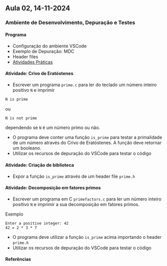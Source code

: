 ## Aula 02,  14-11-2024 
### Ambiente de Desenvolvimento, Depuração e Testes

#### Programa

* Configuração do ambiente VSCode
* Exemplo de Depuração: MDC
* Header files
* [Atividades Práticas](#atividades)

<a id="atividades"></a>
#### Atividade: Crivo de Eratóstenes

* Escrever um programa `prime.c` para ler do teclado um número inteiro positivo `N` e imprimir
```C
N is prime
```
ou
```C
N is not prime
```
dependendo se `N` é um número primo ou não.
* O programa deve conter uma função `is_prime` para testar a primalidade de um número através do Crivo de Eratóstenes. A função deve retornar um booleano.
* Utilizar os recursos de depuração do VSCode para testar o código

#### Atividade: Criação de biblioteca

* Expor a função `is_prime` através de um header file `prime.h` 

#### Atividade: Decomposição em fatores primos

* Escrever um programa em C `primefactors.c` para ler um número inteiro positivo `N` e imprimir a sua decomposição em fatores primos. 

Exemplo
```
Enter a positive integer: 42
42 = 2 * 3 * 7
```
* O programa deve utilizar a função `is_prime` acima importando o header `prime.h`
* Utilizar os recursos de depuração do VSCode para testar o código





#### Referências



